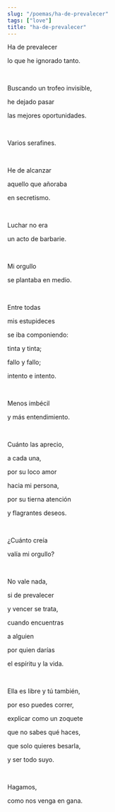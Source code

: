 ```yaml
---
slug: "/poemas/ha-de-prevalecer"
tags: ["love"]
title: "ha-de-prevalecer"
---
```

Ha de prevalecer 

lo que he ignorado tanto.

&nbsp;

Buscando un trofeo invisible, 

he dejado pasar 

las mejores oportunidades.

&nbsp;

Varios serafines. 

&nbsp;

He de alcanzar 

aquello que añoraba 

en secretismo. 

&nbsp;

Luchar no era 

un acto de barbarie.

&nbsp;

Mi orgullo 

se plantaba en medio. 

&nbsp;

Entre todas 

mis estupideces 

se iba componiendo: 

tinta y tinta;

fallo y fallo;

intento e intento. 

&nbsp;

Menos imbécil 

y más entendimiento. 

&nbsp;

Cuánto las aprecio, 

a cada una, 

por su loco amor 

hacia mi persona, 

por su tierna atención 

y flagrantes deseos. 

&nbsp;

¿Cuánto creía

valía mi orgullo?

&nbsp;

No vale nada,

si de prevalecer 

y vencer se trata, 

cuando encuentras 

a alguien 

por quien darías 

el espíritu y la vida.

&nbsp;

Ella es libre y tú también,

por eso puedes correr,

explicar como un zoquete

que no sabes qué haces,

que solo quieres besarla,

y ser todo suyo. 

&nbsp;

Hagamos,

como nos venga en gana.